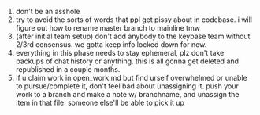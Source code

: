 1. don't be an asshole
2. try to avoid the sorts of words that ppl get pissy about in codebase. i will figure out how to rename master branch to mainline tmw
3. (after initial team setup) don't add anybody to the keybase team without 2/3rd consensus. we gotta keep info locked down for now.
4. everything in this phase needs to stay ephemeral, plz don't take backups of chat history or anything. this is all gonna get deleted and republished in a couple months.
5. if u claim work in open_work.md but find urself overwhelmed or unable to pursue/complete it, don't feel bad about unassigning it. push your work to a branch and make a note w/ branchname, and unassign the item in that file. someone else'll be able to pick it up

